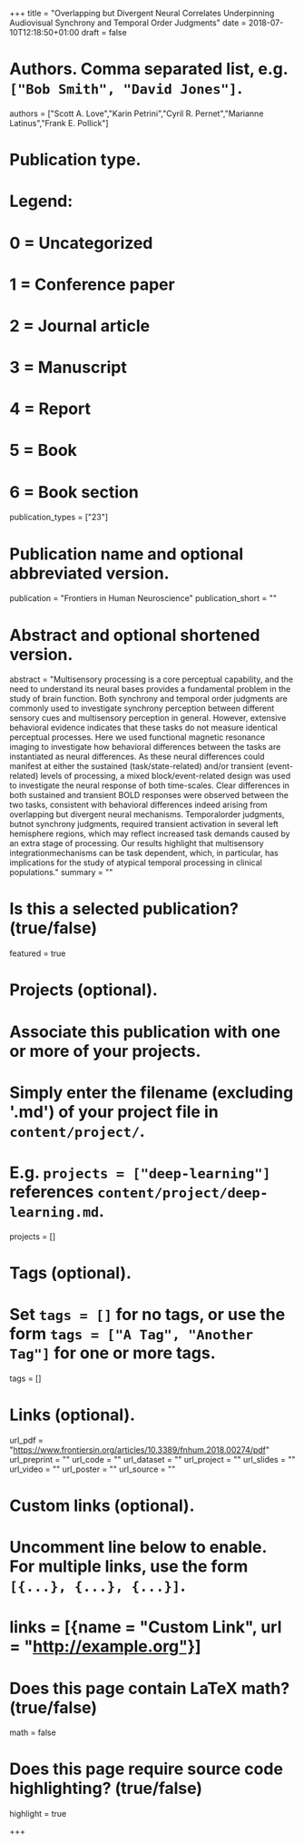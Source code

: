 +++
title = "Overlapping but Divergent Neural Correlates Underpinning Audiovisual Synchrony and Temporal Order Judgments"
date = 2018-07-10T12:18:50+01:00
draft = false

# Authors. Comma separated list, e.g. `["Bob Smith", "David Jones"]`.
authors = ["Scott A. Love","Karin Petrini","Cyril R. Pernet","Marianne Latinus","Frank E. Pollick"]

# Publication type.
# Legend:
# 0 = Uncategorized
# 1 = Conference paper
# 2 = Journal article
# 3 = Manuscript
# 4 = Report
# 5 = Book
# 6 = Book section
publication_types = ["23"]

# Publication name and optional abbreviated version.
publication = "Frontiers in Human Neuroscience"
publication_short = ""

# Abstract and optional shortened version.
abstract = "Multisensory processing is a core perceptual capability, and the need to understand its neural bases provides a fundamental problem in the study of brain function. Both synchrony and temporal order judgments are commonly used to investigate synchrony perception between different sensory cues and multisensory perception in general. However, extensive behavioral evidence indicates that these tasks do not measure identical perceptual processes. Here we used functional magnetic resonance imaging to investigate how behavioral differences between the tasks are instantiated as neural differences. As these neural differences could manifest at either the sustained (task/state-related) and/or transient (event-related) levels of processing, a mixed block/event-related design was used to investigate the neural response of both time-scales. Clear differences in both sustained and transient BOLD responses were observed between the two tasks, consistent with behavioral differences indeed arising from overlapping but divergent neural mechanisms. Temporalorder judgments, butnot synchrony judgments, required transient activation in several left hemisphere regions, which may reflect increased task demands caused by an extra stage of processing. Our results highlight that multisensory integrationmechanisms can be task dependent, which, in particular, has implications for the study of atypical temporal processing in clinical populations."
summary = ""

# Is this a selected publication? (true/false)
featured = true

# Projects (optional).
#   Associate this publication with one or more of your projects.
#   Simply enter the filename (excluding '.md') of your project file in `content/project/`.
#   E.g. `projects = ["deep-learning"]` references `content/project/deep-learning.md`.
projects = []

# Tags (optional).
#   Set `tags = []` for no tags, or use the form `tags = ["A Tag", "Another Tag"]` for one or more tags.
tags = []

# Links (optional).
url_pdf = "https://www.frontiersin.org/articles/10.3389/fnhum.2018.00274/pdf"
url_preprint = ""
url_code = ""
url_dataset = ""
url_project = ""
url_slides = ""
url_video = ""
url_poster = ""
url_source = ""

# Custom links (optional).
#   Uncomment line below to enable. For multiple links, use the form `[{...}, {...}, {...}]`.
# links = [{name = "Custom Link", url = "http://example.org"}]

# Does this page contain LaTeX math? (true/false)
math = false

# Does this page require source code highlighting? (true/false)
highlight = true


+++
